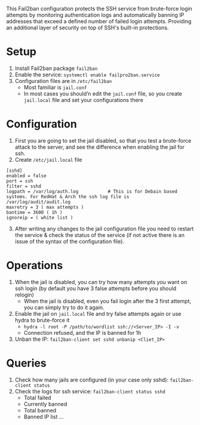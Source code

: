   This Fail2ban configuration protects the SSH service from brute-force login attempts by monitoring authentication logs and automatically banning IP addresses that exceed a defined number of failed login attempts. Providing an additional layer of security on top of SSH's built-in protections.

# Setup
1. Install Fail2ban package `fail2ban`
2. Enable the service: `systemctl enable failpro2ban.service`
3. Configuration files are in `/etc/fail2ban`
    - Most familiar is `jail.conf`
    - In most cases you should’n edit the `jail.conf` file, so you create `jail.local` file and set your configurations there

# Configuration
1. First you are going to set the jail disabled, so that you test a brute-force attack to the server, and see the difference when enabling the jail for ssh.
2. Create `/etc/jail.local` file
```
[sshd]
enabled = false
port = ssh
filter = sshd
logpath = /var/log/auth.log           # This is for Debain based systems. For RedHat & Arch the ssh log file is /var/log/audit/audit.log
maxretry = 3 ( max attempts )
bantime = 3600 ( 1h )
ignoreip = ( white list )
```

3. After writing any changes to the jail configuration file you need to restart the service & check the status of the service (if not active there is an issue of the syntax of the configuration file).

# Operations
1. When the jail is disabled, you can try how many attempts you want on ssh login (by default you have 3 false attempts before you should relogin)
	- When the jail is disabled, even you fail login after the 3 first attempt, you can simply try to do it again.
2. Enable the jail on `jail.local` file and try false attempts again or use hydra to brute-force it
	- `hydra -l root -P /path/to/wordlist ssh://<Server_IP> -I -v`
	- Connection refused, and the IP is banned for 1h
3. Unban the IP: `fail2ban-client set sshd unbanip <Cliet_IP>`

# Queries
1. Check how many jails are configured (in your case only sshd): `fail2ban-client status`
2. Check the logs for ssh service: `fail2ban-client status sshd`
	- Total failed
	- Currently banned
	- Total banned
	- Banned IP list …
